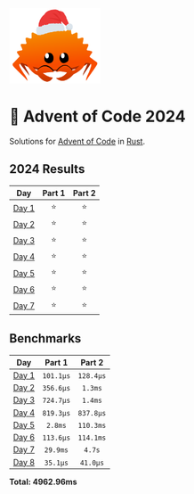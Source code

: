 <img src="./.assets/christmas_ferris.png" width="164">

# 🎄 Advent of Code 2024

Solutions for [Advent of Code](https://adventofcode.com/) in [Rust](https://www.rust-lang.org/).

<!--- advent_readme_stars table --->
## 2024 Results

| Day | Part 1 | Part 2 |
| :---: | :---: | :---: |
| [Day 1](https://adventofcode.com/2024/day/1) | ⭐ | ⭐ |
| [Day 2](https://adventofcode.com/2024/day/2) | ⭐ | ⭐ |
| [Day 3](https://adventofcode.com/2024/day/3) | ⭐ | ⭐ |
| [Day 4](https://adventofcode.com/2024/day/4) | ⭐ | ⭐ |
| [Day 5](https://adventofcode.com/2024/day/5) | ⭐ | ⭐ |
| [Day 6](https://adventofcode.com/2024/day/6) | ⭐ | ⭐ |
| [Day 7](https://adventofcode.com/2024/day/7) | ⭐ | ⭐ |
<!--- advent_readme_stars table --->

<!--- benchmarking table --->
## Benchmarks

| Day | Part 1 | Part 2 |
| :---: | :---: | :---:  |
| [Day 1](./src/bin/01.rs) | `101.1µs` | `128.4µs` |
| [Day 2](./src/bin/02.rs) | `356.6µs` | `1.3ms` |
| [Day 3](./src/bin/03.rs) | `724.7µs` | `1.4ms` |
| [Day 4](./src/bin/04.rs) | `819.3µs` | `837.8µs` |
| [Day 5](./src/bin/05.rs) | `2.8ms` | `110.3ms` |
| [Day 6](./src/bin/06.rs) | `113.6µs` | `114.1ms` |
| [Day 7](./src/bin/07.rs) | `29.9ms` | `4.7s` |
| [Day 8](./src/bin/08.rs) | `35.1µs` | `41.0µs` |

**Total: 4962.96ms**
<!--- benchmarking table --->
